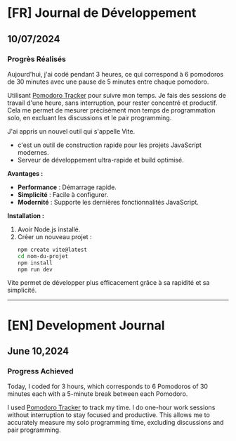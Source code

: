 # [FR] Journal de Développement

## 10/07/2024

### Progrès Réalisés

Aujourd'hui, j'ai codé pendant 3 heures, ce qui correspond à 6 pomodoros de 30 minutes avec une pause de 5 minutes entre chaque pomodoro.

Utilisant [Pomodoro Tracker](https://pomodoro-tracker.com/) pour suivre mon temps. Je fais des sessions de travail d'une heure, sans interruption, pour rester concentré et productif. Cela me permet de mesurer précisément mon temps de programmation solo, en excluant les discussions et le pair programming.

J'ai appris un nouvel outil qui s'appelle Vite.

- c'est un outil de construction rapide pour les projets JavaScript modernes.
- Serveur de développement ultra-rapide et build optimisé.

**Avantages :**

- **Performance** : Démarrage rapide.
- **Simplicité** : Facile à configurer.
- **Modernité** : Supporte les dernières fonctionnalités JavaScript.

**Installation :**

1. Avoir Node.js installé.
2. Créer un nouveau projet :
   ```bash
   npm create vite@latest
   cd nom-du-projet
   npm install
   npm run dev
   ```

Vite permet de développer plus efficacement grâce à sa rapidité et sa simplicité.

---

# [EN] Development Journal

## June 10,2024

### Progress Achieved

Today, I coded for 3 hours, which corresponds to 6 Pomodoros of 30 minutes each with a 5-minute break between each Pomodoro.

I used [Pomodoro Tracker](https://pomodoro-tracker.com/) to track my time. I do one-hour work sessions without interruption to stay focused and productive. This allows me to accurately measure my solo programming time, excluding discussions and pair programming.
